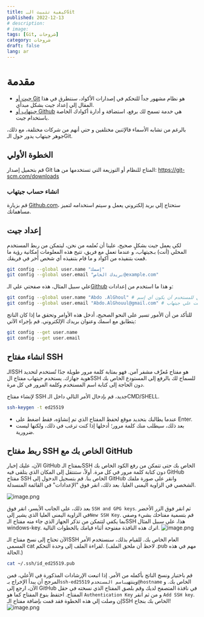 ```yaml
---
title: كيفية تثبيث الـGit 
published: 2022-12-13
# description: 
# image: 
tags: [Git, شروحات]
category: شروحات
draft: false
lang: ar
---
```

# مقدمة
- [جيت أو Git](https://git-scm.com/) هو نظام مشهور جداً للتحكم في إصدارات الأكواد، سنتطرق في هذا المقال إلي إعداد جيت بشكل مبدأي.
- [جيتهاب أو Github](https://github.com/) هي خدمة تسمح لك برفع، استضافة و أدارة أكوادك الخاصة باستخدام جيت.

بالرغم من تشابه الأسماء فالإثنين مختلفين و حتي أنهم من شركات مختلفة، مع ذلك، جوهر جيتهاب يدور حول الـGit.

## الخطوة الأولي
قم بتحميل إصدار Git المتاح للنظام أو التوزيعة التي تستخدمها من هنا: https://git-scm.com/downloads

### انشاء حساب جيتهاب
قم بزيارة [Github.com](https://github.com/)، ستحتاج إلي بريد إلكتروني يعمل و سيتم استخدامه لتميز  مساهماتك.

## إعداد جيت
لكي يعمل جيت بشكلٍ صحيح، علينا أن نُعلمه من نحن، ليتمكن من ربط المستخدم المحلي (أنت) بـجيتهاب، و عندما تعمل مع فريق، تتيح هذه المعلومات إمكانية رؤية ما قمت بتنفيذه من أكواد و ما قام بتنفيذه أي شخص آخر في فريقك.

```bash
git config --global user.name "إسمك"
git config --global user.email "بريدك الخاص@example.com"
```


علي سبيل المثال، هذه صفحتي علي الـ[Github](https://github.com/al-ghoul)
و هذا ما استخدم من إعدادات:
```bash
git config --global user.name "Abdo .AlGhoul" # يمكن للمستخدم أن يكون أي إسم
git config --global user.email "Abdo.AlGhouul@gmail.com" # علي البريد أن يتطابق بما إستخدمت علي جيتهاب
```

للتأكد من أن الأمور تسير على النحو الصحيح، أدخل هذه الأوامر وتحقق ما إذا كان الناتج يتطابق مع اسمك وعنوان بريدك الإلكتروني.  قم بإجراء الآتي:

```bash
git config --get user.name
git config --get user.email
```

## انشاء مفتاح SSH
الـSSH هو مفتاح مُعرِّف مشفر آمن. فهو بمثابة كلمة مرور طويلة جدًا تُستخدم لتحديد هوية جهازك. يستخدم جيتهاب مفتاح الSSH للسماح لك بالرفع إلى المستودع الخاص بك دون الحاجة إلى كتابة اسم المستخدم وكلمة المرور في كل مرة.

لإنشاء مفتاح SSH جديد، قم بإدخال الأمر التالي داخل  الـCMD/SHELL.
```bash
ssh-keygen -t ed25519
```
- عندما يطالبك بتحديد موقع لحفظ المفتاح الذي تم إنشاؤه، فقط اضغط على Enter.
- بعد ذلك، سيطلب منك كلمة مرور؛ أدخلها إذا كنت ترغب في ذلك، ولكنها ليست ضرورية.
## ربط مفتاح SSH الخاص بك مع GitHub
الآن، عليك إخبار GitHub بمفتاح الـSSH الخاص بك حتى تتمكن من رفع الكود الخاص بك دون كتابة كلمة مرور في كل مرة.
أولاً، ستنتقل إلى المكان الذي يتلقى فيه GitHub مفتاح SSH الخاص بنا. قم بتسجيل الدخول إلى GitHub وانقر على صورة ملفك الشخصي في الزاوية اليمنى العليا. بعد ذلك، انقر فوق "الإعدادات" في القائمة المنسدلة.

![image.png](/posts-images/github-setup/github-tut-settings01.png)

بعد ذلك، على الجانب الأيسر، انقر فوق `SSH and GPG keys`. ثم انقر فوق الزر الأخضر في الزاوية اليمنى العليا الذي يشير إلى`New SSH Key`. قم بتسمية مفتاحك بشيء وصفي بما يكفي لتتمكن من تذكر الجهاز الذي جاء منه مفتاح الـSSH هذا، علي سبيل المثال windows-key. اترك هذه النافذة مفتوحة أثناء قيامك بالخطوات التالية.
![image.png](/posts-images/github-setup/github-tut-settings02.png)

الآن تحتاج إلى نسخ مفتاح الـSSH العام الخاص بك. للقيام بذلك، سنستخدم الأمر المسمى cat لقراءة الملف إلى وحدة التحكم. (لاحظ أن ملحق الملف .pub مهم في هذه الحالة.)
```bash
cat ~/.ssh/id_ed25519.pub
```
قم باختيار ونسخ الناتج بأكمله من الأمر. إذا اتبعت الإرشادات المذكورة في الأعلي، فمن المرجح أن يبدأ الإخراج بـ`ssh-ed25519` وينتهي`باسم المستخدم@hostname` الخاص بك.
و الآن، ارجع إلى GitHub في نافذة المتصفح لديك وقم بلصق المفتاح الذي نسخته في حقل المفتاح.
احتفظ بنوع المفتاح كما هو `Authentication Key` و من ثم انقر `Add SSH key`.
إن وصلت إلي هذه الخطوة فقد قمت بإضافة مفتاح الـSSH الخاص بك بنجاح!
![image.png](/posts-images/github-setup/github-tut-settings03.png)

